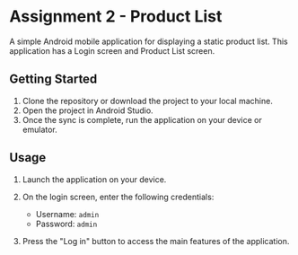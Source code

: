 # Assignment 2 - Product List

A simple Android mobile application for displaying a static product list. This application has a Login screen and Product List screen.

## Getting Started

1. Clone the repository or download the project to your local machine.
2. Open the project in Android Studio.
3. Once the sync is complete, run the application on your device or emulator.

## Usage

1. Launch the application on your device.
2. On the login screen, enter the following credentials:

   - Username: `admin`
   - Password: `admin`

3. Press the "Log in" button to access the main features of the application.
